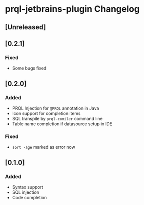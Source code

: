 <!-- Keep a Changelog guide -> https://keepachangelog.com -->

# prql-jetbrains-plugin Changelog

## [Unreleased]

## [0.2.1]

### Fixed

* Some bugs fixed

## [0.2.0]

### Added

* PRQL Injection for `@PRQL` annotation in Java
* Icon support for completion items
* SQL transpile by `prql-comiler` command line
* Table name completion if datasource setup in IDE

### Fixed

* `sort -age` marked as error now

## [0.1.0]

### Added

- Syntax support
- SQL injection
- Code completion
